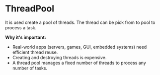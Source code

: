 # ThreadPool
It is used create a pool of threads. The thread can be pick from to pool to process a task.

**Why it's important:**
- Real-world apps (servers, games, GUI, embedded systems) need efficient thread reuse.
- Creating and destroying threads is expensive.
- A thread pool manages a fixed number of threads to process any number of tasks.



